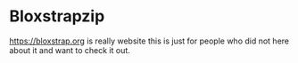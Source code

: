 # Bloxstrapzip
https://bloxstrap.org is really website this is just for people who did not here about it and want to check it out.
